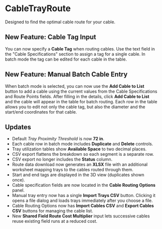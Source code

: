 # CableTrayRoute
Designed to find the optimal cable route for your cable.

## New Feature: Cable Tag Input

You can now specify a **Cable Tag** when routing cables. Use the text field in the
"Cable Specifications" section to assign a tag for a single cable. In batch mode
the tag can be edited for each cable in the table.

## New Feature: Manual Batch Cable Entry

When batch mode is selected, you can now use the **Add Cable to List** button to
add a cable using the current values from the Cable Specifications and Route
Points fields. After filling in the details, click **Add Cable to List** and the
cable will appear in the table for batch routing. Each row in the table allows
you to edit not only the cable tag, but also the diameter and the start/end
coordinates for that cable.

## Updates

- Default *Tray Proximity Threshold* is now **72 in**.
- Each cable row in batch mode includes **Duplicate** and **Delete** controls.
- Tray utilization tables show **Available Space** to two decimal places.
- CSV export flattens the breakdown so each segment is a separate row.
- CSV export no longer includes the **Status** column.
- Route data download now generates an **XLSX** file with an additional
  worksheet mapping trays to the cables routed through them.
- Start and end tags are displayed in the 3D view (duplicates shown once).
- Cable specification fields are now located in the **Cable Routing Options** panel.
- Manual tray entry now has a single **Import Trays CSV** button. Clicking it opens a file dialog and loads trays immediately after you choose a file.
- Cable Routing Options now has **Import Cables CSV** and **Export Cables CSV** buttons for managing the cable list.
- New **Shared Field Route Cost Multiplier** input lets successive cables reuse existing field runs at a reduced cost.
